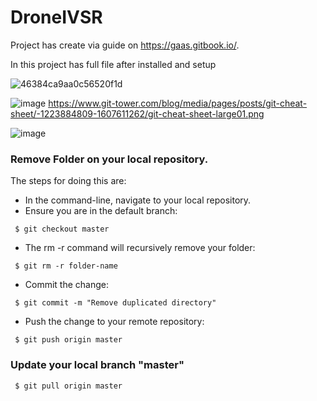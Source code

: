 # DroneIVSR

Project has create via guide on https://gaas.gitbook.io/.

In this project has full file after installed and setup

![46384ca9aa0c56520f1d](https://user-images.githubusercontent.com/69444682/90326110-8e203380-dfae-11ea-8793-686585254def.jpg)

![image](https://user-images.githubusercontent.com/69444682/102704197-bdbbb100-42aa-11eb-84f6-1e8e7b59f865.png)
https://www.git-tower.com/blog/media/pages/posts/git-cheat-sheet/-1223884809-1607611262/git-cheat-sheet-large01.png

![image](https://user-images.githubusercontent.com/69444682/102704245-80a3ee80-42ab-11eb-87c7-108ad9aa83d5.png)

### Remove Folder on your local repository.
The steps for doing this are:

* In the command-line, navigate to your local repository.
* Ensure you are in the default branch:
```shell
 $ git checkout master
```
* The rm -r command will recursively remove your folder:
```
 $ git rm -r folder-name
```
* Commit the change:
```
 $ git commit -m "Remove duplicated directory"
```
* Push the change to your remote repository:
```
 $ git push origin master
```

### Update your local branch "master"
```shell
 $ git pull origin master
```

